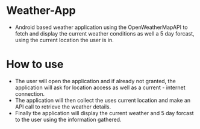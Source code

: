 # Weather-App

- Android based weather application using the OpenWeatherMapAPI to fetch and display the current weather conditions as well a 5 day forcast, using the current location the user is in.

# How to use

- The user will open the application and if already not granted, the application will ask for location access as well as a current       -  internet connection.
- The application will then collect the uses current location and make an API call to retrieve the weather details.
- Finally tbe application will display the current weather and 5 day forcast to the user using the information gathered.
